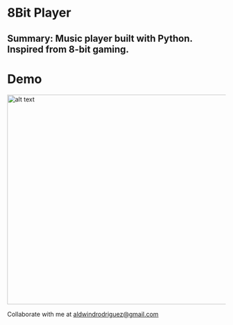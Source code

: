 # 8Bit Player

## Summary: Music player built with Python. Inspired from 8-bit gaming.

# Demo

  
<img src="screenshots/8bit.gif" alt="alt text" width="599" height="483">  


Collaborate with me at aldwindrodriguez@gmail.com
 
